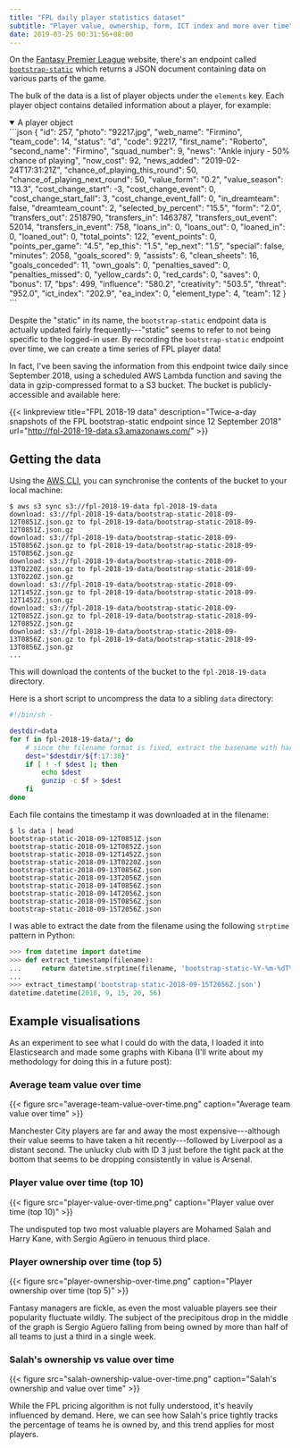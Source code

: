 ```yaml
---
title: "FPL daily player statistics dataset"
subtitle: "Player value, ownership, form, ICT index and more over time"
date: 2019-03-25 00:31:56+08:00
---
```


On the [Fantasy Premier League](https://fantasy.premierleague.com/) website, there's an endpoint
called [`bootstrap-static`](https://fantasy.premierleague.com/drf/bootstrap-static) which returns a
JSON document containing data on various parts of the game.

The bulk of the data is a list of player objects under the `elements` key. Each player object
contains detailed information about a player, for example:

<details open>
  <summary>A player object</summary>
```json
{
  "id": 257,
  "photo": "92217.jpg",
  "web_name": "Firmino",
  "team_code": 14,
  "status": "d",
  "code": 92217,
  "first_name": "Roberto",
  "second_name": "Firmino",
  "squad_number": 9,
  "news": "Ankle injury - 50% chance of playing",
  "now_cost": 92,
  "news_added": "2019-02-24T17:31:21Z",
  "chance_of_playing_this_round": 50,
  "chance_of_playing_next_round": 50,
  "value_form": "0.2",
  "value_season": "13.3",
  "cost_change_start": -3,
  "cost_change_event": 0,
  "cost_change_start_fall": 3,
  "cost_change_event_fall": 0,
  "in_dreamteam": false,
  "dreamteam_count": 2,
  "selected_by_percent": "15.5",
  "form": "2.0",
  "transfers_out": 2518790,
  "transfers_in": 1463787,
  "transfers_out_event": 52014,
  "transfers_in_event": 758,
  "loans_in": 0,
  "loans_out": 0,
  "loaned_in": 0,
  "loaned_out": 0,
  "total_points": 122,
  "event_points": 0,
  "points_per_game": "4.5",
  "ep_this": "1.5",
  "ep_next": "1.5",
  "special": false,
  "minutes": 2058,
  "goals_scored": 9,
  "assists": 6,
  "clean_sheets": 16,
  "goals_conceded": 11,
  "own_goals": 0,
  "penalties_saved": 0,
  "penalties_missed": 0,
  "yellow_cards": 0,
  "red_cards": 0,
  "saves": 0,
  "bonus": 17,
  "bps": 499,
  "influence": "580.2",
  "creativity": "503.5",
  "threat": "952.0",
  "ict_index": "202.9",
  "ea_index": 0,
  "element_type": 4,
  "team": 12
}
```
</details>

Despite the "static" in its name, the `bootstrap-static` endpoint data is actually updated fairly
frequently---"static" seems to refer to not being specific to the logged-in user. By recording the
`bootstrap-static` endpoint over time, we can create a time series of FPL player data!

In fact, I've been saving the information from this endpoint twice daily since September 2018, using
a scheduled AWS Lambda function and saving the data in gzip-compressed format to a S3 bucket. The
bucket is publicly-accessible and available here:

{{< linkpreview title="FPL 2018-19 data" description="Twice-a-day snapshots of the FPL bootstrap-static endpoint since 12 September 2018" url="http://fpl-2018-19-data.s3.amazonaws.com/" >}}

## Getting the data

Using the [AWS CLI](https://aws.amazon.com/cli/), you can synchronise the contents of the bucket to
your local machine:

```console
$ aws s3 sync s3://fpl-2018-19-data fpl-2018-19-data
download: s3://fpl-2018-19-data/bootstrap-static-2018-09-12T0851Z.json.gz to fpl-2018-19-data/bootstrap-static-2018-09-12T0851Z.json.gz
download: s3://fpl-2018-19-data/bootstrap-static-2018-09-15T0856Z.json.gz to fpl-2018-19-data/bootstrap-static-2018-09-15T0856Z.json.gz
download: s3://fpl-2018-19-data/bootstrap-static-2018-09-13T0220Z.json.gz to fpl-2018-19-data/bootstrap-static-2018-09-13T0220Z.json.gz
download: s3://fpl-2018-19-data/bootstrap-static-2018-09-12T1452Z.json.gz to fpl-2018-19-data/bootstrap-static-2018-09-12T1452Z.json.gz
download: s3://fpl-2018-19-data/bootstrap-static-2018-09-12T0852Z.json.gz to fpl-2018-19-data/bootstrap-static-2018-09-12T0852Z.json.gz
download: s3://fpl-2018-19-data/bootstrap-static-2018-09-13T0856Z.json.gz to fpl-2018-19-data/bootstrap-static-2018-09-13T0856Z.json.gz
...
```

This will download the contents of the bucket to the `fpl-2018-19-data` directory.

Here is a short script to uncompress the data to a sibling `data` directory:

```sh
#!/bin/sh -

destdir=data
for f in fpl-2018-19-data/*; do
	# since the filename format is fixed, extract the basename with hardcoded offsets
	dest="$destdir/${f:17:38}"
	if [ ! -f $dest ]; then
		echo $dest
		gunzip -c $f > $dest
	fi
done
```

Each file contains the timestamp it was downloaded at in the filename:

```console
$ ls data | head
bootstrap-static-2018-09-12T0851Z.json
bootstrap-static-2018-09-12T0852Z.json
bootstrap-static-2018-09-12T1452Z.json
bootstrap-static-2018-09-13T0220Z.json
bootstrap-static-2018-09-13T0856Z.json
bootstrap-static-2018-09-13T2056Z.json
bootstrap-static-2018-09-14T0856Z.json
bootstrap-static-2018-09-14T2056Z.json
bootstrap-static-2018-09-15T0856Z.json
bootstrap-static-2018-09-15T2056Z.json
```

I was able to extract the date from the filename using the following `strptime` pattern in Python:

```python
>>> from datetime import datetime
>>> def extract_timestamp(filename):
...     return datetime.strptime(filename, 'bootstrap-static-%Y-%m-%dT%H%MZ.json')
... 
>>> extract_timestamp('bootstrap-static-2018-09-15T2056Z.json')
datetime.datetime(2018, 9, 15, 20, 56)
```

## Example visualisations

As an experiment to see what I could do with the data, I loaded it into Elasticsearch and made some
graphs with Kibana (I'll write about my methodology for doing this in a future post):

### Average team value over time

{{< figure src="average-team-value-over-time.png" caption="Average team value over time" >}}

Manchester City players are far and away the most expensive---although their value seems to have
taken a hit recently---followed by Liverpool as a distant second. The unlucky club with ID 3 just
before the tight pack at the bottom that seems to be dropping consistently in value is Arsenal.

### Player value over time (top 10)

{{< figure src="player-value-over-time.png" caption="Player value over time (top 10)" >}}

The undisputed top two most valuable players are Mohamed Salah and Harry Kane, with Sergio Agüero in
tenuous third place.

### Player ownership over time (top 5)

{{< figure src="player-ownership-over-time.png" caption="Player ownership over time (top 5)" >}}

Fantasy managers are fickle, as even the most valuable players see their popularity fluctuate
wildly. The subject of the precipitous drop in the middle of the graph is Sergio Agüero falling from
being owned by more than half of all teams to just a third in a single week.

### Salah's ownership vs value over time

{{< figure src="salah-ownership-value-over-time.png" caption="Salah's ownership and value over time" >}}

While the FPL pricing algorithm is not fully understood, it's heavily influenced by demand. Here, we
can see how Salah's price tightly tracks the percentage of teams he is owned by, and this trend
applies for most players.

